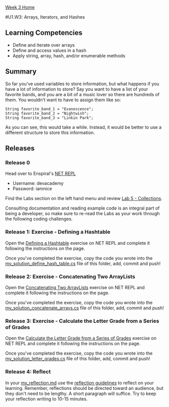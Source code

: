 [Week 3 Home](../)

#U1.W3: Arrays, Iterators, and Hashes


## Learning Competencies
- Define and iterate over arrays
- Define and access values in a hash
- Apply string, array, hash, and/or enumerable methods

## Summary
So far you've used variables to store information, but what happens if you have a lot of information to store? Say you want to have a list of your favorite bands, and you are a bit of a music lover so there are hundreds of them. You wouldn't want to have to assign them like so:

```
String favorite_band_1 = "Evanescence";
String favorite_band_2 = "Nightwish";
String favorite_band_3 = "Linkin Park";
```

As you can see, this would take a while. Instead, it would be better to use a different structure to store this information.

## Releases

### Release 0

Head over to Enspiral's [NET REPL](http://net-repl.enspiral.info) 

* Username: devacademy
* Password: iamnice

Find the Labs section on the left hand menu and review [Lab 5 - Collections](http://net-repl.enspiral.info/labs).

Consulting documentation and reading example code is an integral part of being a developer, so make sure to re-read the Labs as your work through the following coding challenges.

### Release 1: Exercise - Defining a Hashtable

Open the [Defining a Hashtable](http://net-repl.enspiral.info/exercises/12) exercise on NET REPL and complete it following the instructions on the page.

Once you've completed the exercise, copy the code you wrote into the [my_solution_define_hash_table.cs](my_solution_define_hash_table.cs) file of this folder, add, commit and push!

### Release 2: Exercise - Concatenating Two ArrayLists

Open the [Concatenating Two ArrayLists](http://net-repl.enspiral.info/exercises/13) exercise on NET REPL and complete it following the instructions on the page.

Once you've completed the exercise, copy the code you wrote into the [my_solution_concatenate_arrays.cs](my_solution_concatenate_arrays.cs) file of this folder, add, commit and push!

### Release 3: Exercise - Calculate the Letter Grade from a Series of Grades

Open the [Calculate the Letter Grade from a Series of Grades](http://net-repl.enspiral.info/exercises/14) exercise on NET REPL and complete it following the instructions on the page.

Once you've completed the exercise, copy the code you wrote into the [my_solution_letter_grades.cs](my_solution_letter_grades.cs) file of this folder, add, commit and push!

### Release 4: Reflect
In your [my_reflection.md](my_reflection.md) use the [reflection guidelines](https://github.com/enspiral-dev-academy/phase-0-handbook/blob/master/coding-references/reflection-guidelines.md) to reflect on your learning. Remember, reflections should be directed toward an audience, but they don't need to be lengthy. A short paragraph will suffice. Try to keep your reflection writing to 10-15 minutes.
